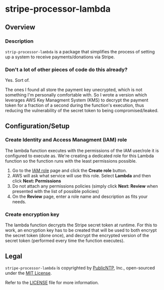 # stripe-processor-lambda

## Overview

### Description

`strip-processor-lambda` is a package that simplifies the process of 
setting up a system to receive payments/donations via Stripe.

### Don't a lot of other pieces of code do this already?

Yes. Sort of.

The ones I found all store the payment key unecrypted, which is not
something I'm personally comfortable with. So I wrote a version
which leverages AWS Key Managment System (KMS) to decrypt the payment 
token for a fraction of a second during the function's execution, 
thus reducing the vulnerability of the secret token to being 
compromised/leaked.

## Configuration/Setup

### Create Identity and Access Managment (IAM) role

The lambda function executes with the permissions of the IAM user/role
it is configured to execute as. We're creating a dedicated role for this
Lambda function so the function runs with the least permissions possible.

1. Go to the [IAM role](https://console.aws.amazon.com/iam/home#/roles) page
and click the **Create role** button.
2. AWS will ask what service will use this role. Select **Lambda** and then 
click **Next: Permissions**
3. Do not attach any permissions policies (simply click **Next: Review** when 
presented with the list of possible policies)
4. On the **Review** page, enter a role name and description as fits your
needs.

### Create encryption key

The lambda function decrypts the Stripe secret token at runtime. For this to 
work, an encryption key has to be created that will be used to both encrypt
the secret token (done once), and decrypt the encrypted version of the secret
token (performed every time the function executes).


## Legal

`stripe-processor-lambda` is copyrighted by [PublicNTP](https://publicntp.org), Inc., 
open-sourced under the [MIT License](https://en.wikipedia.org/wiki/MIT_License). 

Refer to the
[LICENSE](https://github.com/PublicNTP/stripe-processor-lambda/blob/master/LICENSE) 
file for more information.
